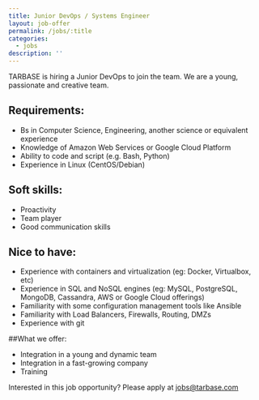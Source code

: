 ```yaml
---
title: Junior DevOps / Systems Engineer
layout: job-offer
permalink: /jobs/:title
categories:
  - jobs
description: ''
---
```


TARBASE is hiring a Junior DevOps to join the team. We are a young, passionate and creative team.

## Requirements:

- Bs in Computer Science, Engineering, another science or equivalent experience
- Knowledge of Amazon Web Services or Google Cloud Platform
- Ability to code and script (e.g. Bash, Python)
- Experience in Linux (CentOS/Debian)

## Soft skills:

- Proactivity
- Team player
- Good communication skills

## Nice to have:

  - Experience with containers and virtualization (eg: Docker, Virtualbox, etc)
  - Experience in SQL and NoSQL engines (eg: MySQL, PostgreSQL, MongoDB, Cassandra, AWS or Google Cloud offerings)
  - Familiarity with some configuration management tools like Ansible
  - Familiarity with Load Balancers, Firewalls, Routing, DMZs
  - Experience with git

##What we offer:

  - Integration in a young and dynamic team
  - Integration in a fast-growing company
  - Training

Interested in this job opportunity? Please apply at <a href="mailto:jobs@tarbase.com">jobs@tarbase.com</a>
